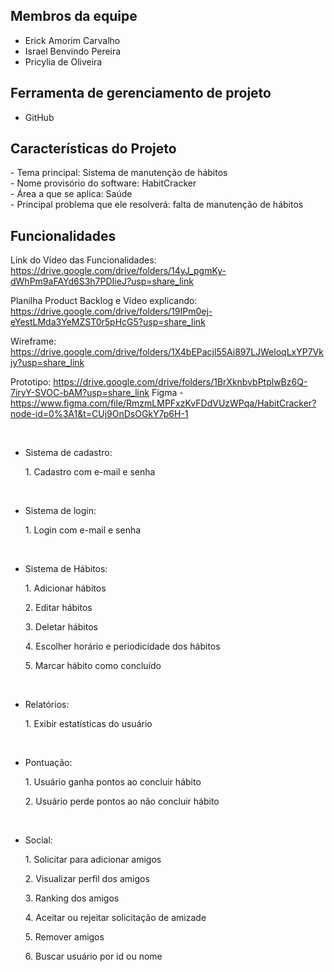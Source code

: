
<h2>Membros da equipe</h2>

* Erick Amorim Carvalho 
* Israel Benvindo Pereira 
* Pricylia de Oliveira


<h2>Ferramenta de gerenciamento de projeto</h2>

* GitHub

<h2>Características do Projeto</h2>
- Tema principal: Sistema de manutenção de hábitos <br>
- Nome provisório do software: HabitCracker <br>
- Área a que se aplica: Saúde <br>
- Principal problema que ele resolverá: falta de manutenção de hábitos <br>

<h2>Funcionalidades</h2> 

Link do Vídeo das Funcionalidades: https://drive.google.com/drive/folders/14yJ_pgmKy-dWhPm9aFAYd6S3h7PDIieJ?usp=share_link

Planilha Product Backlog e Vídeo explicando: https://drive.google.com/drive/folders/19IPm0ej-eYestLMda3YeMZST0r5pHcG5?usp=share_link

Wireframe: https://drive.google.com/drive/folders/1X4bEPacjl55Ai897LJWeloqLxYP7Vkjy?usp=share_link

Prototipo: https://drive.google.com/drive/folders/1BrXknbvbPtplwBz6Q-7iryY-SVOC-bAM?usp=share_link
Figma - https://www.figma.com/file/RmzmLMPFxzKvFDdVUzWPqa/HabitCracker?node-id=0%3A1&t=CUj9OnDsOGkY7p6H-1

</br>

- Sistema de cadastro: <br>
    <p>1. Cadastro com e-mail e senha</p> </br>
  
- Sistema de login: </br>
    <p>1. Login com e-mail e senha </p> </br>
  
- Sistema de Hábitos: <br>
  <p>1. Adicionar hábitos</p> 
  <p>2. Editar hábitos</p>
  <p>3. Deletar hábitos</p> 
  <p>4. Escolher horário e periodicidade dos hábitos</p> 
  <p>5. Marcar hábito como concluído </p> <br>
  
- Relatórios: <br>
  <p>1. Exibir estatísticas do usuário</p> <br>
  
- Pontuação: <br> 
  <p>1. Usuário ganha pontos ao concluir hábito </p>
  <p>2. Usuário perde pontos ao não concluir hábito </p> <br> 
  
- Social: <br> 
    <p>1. Solicitar para adicionar amigos </p>
    <p>2. Visualizar perfil dos amigos </p> 
    <p>3. Ranking dos amigos </p>
    <p>4. Aceitar ou rejeitar solicitação de amizade </p>
    <p>5. Remover amigos </p>
    <p>6. Buscar usuário por id ou nome </p>
